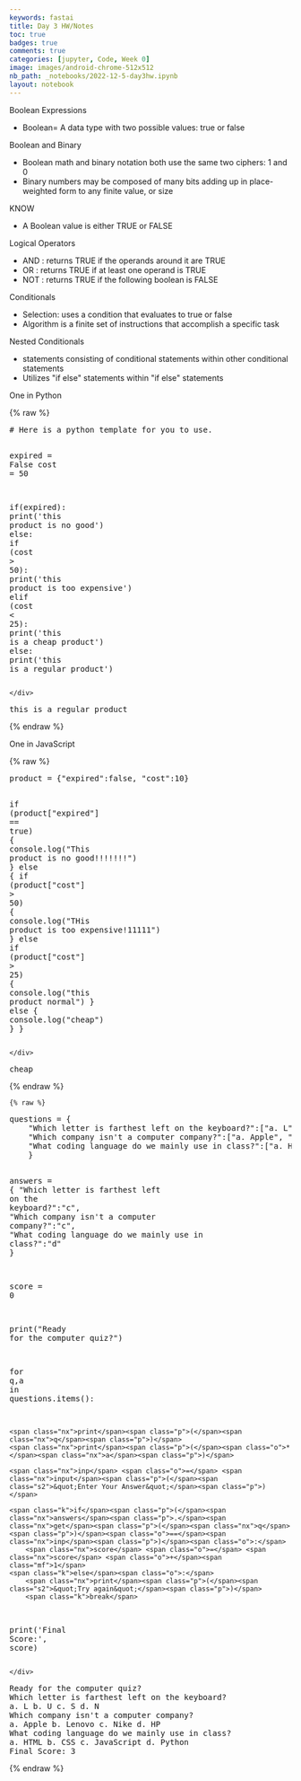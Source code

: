```yaml
---
keywords: fastai
title: Day 3 HW/Notes
toc: true 
badges: true
comments: true
categories: [jupyter, Code, Week 0]
image: images/android-chrome-512x512
nb_path: _notebooks/2022-12-5-day3hw.ipynb
layout: notebook
---
```


<!--
#################################################
### THIS FILE WAS AUTOGENERATED! DO NOT EDIT! ###
#################################################
# file to edit: _notebooks/2022-12-5-day3hw.ipynb
-->

<div class="container" id="notebook-container">
        
<div class="cell border-box-sizing text_cell rendered"><div class="inner_cell">
<div class="text_cell_render border-box-sizing rendered_html">
<p>Boolean Expressions</p>
<ul>
<li>Boolean= A data type with two possible values: true or false</li>
</ul>
<p>Boolean and Binary</p>
<ul>
<li>Boolean math and binary notation both use the same two ciphers: 1 and 0</li>
<li>Binary numbers may be composed of many bits adding up in place-weighted form to any finite value, or size</li>
</ul>
<p>KNOW</p>
<ul>
<li>A Boolean value is either TRUE or FALSE</li>
</ul>
<p>Logical Operators</p>
<ul>
<li>AND : returns TRUE if the operands around it are TRUE</li>
<li>OR : returns TRUE if at least one operand is TRUE</li>
<li>NOT : returns TRUE if the following boolean is FALSE</li>
</ul>
<p>Conditionals</p>
<ul>
<li>Selection: uses a condition that evaluates to true or false</li>
<li>Algorithm is a finite set of instructions that accomplish a specific task</li>
</ul>
<p>Nested Conditionals</p>
<ul>
<li>statements consisting of conditional statements within other conditional statements</li>
<li>Utilizes "if else" statements within "if else" statements</li>
</ul>

</div>
</div>
</div>
<div class="cell border-box-sizing text_cell rendered"><div class="inner_cell">
<div class="text_cell_render border-box-sizing rendered_html">
<p>One in Python</p>

</div>
</div>
</div>
    {% raw %}
    
<div class="cell border-box-sizing code_cell rendered">
<div class="input">

<div class="inner_cell">
    <div class="input_area">
<div class=" highlight hl-javascript"><pre><span></span><span class="err">#</span> <span class="nx">Here</span> <span class="nx">is</span> <span class="nx">a</span> <span class="nx">python</span> <span class="nx">template</span> <span class="k">for</span> <span class="nx">you</span> <span class="nx">to</span> <span class="nx">use</span><span class="p">.</span>

<span class="nx">expired</span> <span class="o">=</span> <span class="nx">False</span>
<span class="nx">cost</span> <span class="o">=</span> <span class="mf">50</span>

<span class="k">if</span><span class="p">(</span><span class="nx">expired</span><span class="p">)</span><span class="o">:</span>
    <span class="nx">print</span><span class="p">(</span><span class="s1">&#39;this product is no good&#39;</span><span class="p">)</span>
<span class="k">else</span><span class="o">:</span>
    <span class="k">if</span> <span class="p">(</span><span class="nx">cost</span> <span class="o">&gt;</span> <span class="mf">50</span><span class="p">)</span><span class="o">:</span>
        <span class="nx">print</span><span class="p">(</span><span class="s1">&#39;this product is too expensive&#39;</span><span class="p">)</span>
    <span class="nx">elif</span> <span class="p">(</span><span class="nx">cost</span> <span class="o">&lt;</span> <span class="mf">25</span><span class="p">)</span><span class="o">:</span>
        <span class="nx">print</span><span class="p">(</span><span class="s1">&#39;this is a cheap product&#39;</span><span class="p">)</span>
    <span class="k">else</span><span class="o">:</span>
        <span class="nx">print</span><span class="p">(</span><span class="s1">&#39;this is a regular product&#39;</span><span class="p">)</span>
</pre></div>

    </div>
</div>
</div>

<div class="output_wrapper">
<div class="output">

<div class="output_area">

<div class="output_subarea output_stream output_stdout output_text">
<pre>this is a regular product
</pre>
</div>
</div>

</div>
</div>

</div>
    {% endraw %}

<div class="cell border-box-sizing text_cell rendered"><div class="inner_cell">
<div class="text_cell_render border-box-sizing rendered_html">
<p>One in JavaScript</p>

</div>
</div>
</div>
    {% raw %}
    
<div class="cell border-box-sizing code_cell rendered">
<div class="input">

<div class="inner_cell">
    <div class="input_area">
<div class=" highlight hl-javascript"><pre><span></span><span class="nx">product</span> <span class="o">=</span> <span class="p">{</span><span class="s2">&quot;expired&quot;</span><span class="o">:</span><span class="kc">false</span><span class="p">,</span> <span class="s2">&quot;cost&quot;</span><span class="o">:</span><span class="mf">10</span><span class="p">}</span>

<span class="k">if</span> <span class="p">(</span><span class="nx">product</span><span class="p">[</span><span class="s2">&quot;expired&quot;</span><span class="p">]</span> <span class="o">==</span> <span class="kc">true</span><span class="p">)</span> <span class="p">{</span>
    <span class="nx">console</span><span class="p">.</span><span class="nx">log</span><span class="p">(</span><span class="s2">&quot;This product is no good!!!!!!!&quot;</span><span class="p">)</span>
<span class="p">}</span>
<span class="k">else</span> <span class="p">{</span>
    <span class="k">if</span> <span class="p">(</span><span class="nx">product</span><span class="p">[</span><span class="s2">&quot;cost&quot;</span><span class="p">]</span> <span class="o">&gt;</span> <span class="mf">50</span><span class="p">)</span> <span class="p">{</span>
        <span class="nx">console</span><span class="p">.</span><span class="nx">log</span><span class="p">(</span><span class="s2">&quot;THis product is too expensive!11111&quot;</span><span class="p">)</span>
    <span class="p">}</span>
    <span class="k">else</span> <span class="k">if</span> <span class="p">(</span><span class="nx">product</span><span class="p">[</span><span class="s2">&quot;cost&quot;</span><span class="p">]</span> <span class="o">&gt;</span> <span class="mf">25</span><span class="p">)</span> <span class="p">{</span>
        <span class="nx">console</span><span class="p">.</span><span class="nx">log</span><span class="p">(</span><span class="s2">&quot;this product normal&quot;</span><span class="p">)</span>
    <span class="p">}</span>
    <span class="k">else</span> <span class="p">{</span>
        <span class="nx">console</span><span class="p">.</span><span class="nx">log</span><span class="p">(</span><span class="s2">&quot;cheap&quot;</span><span class="p">)</span>
    <span class="p">}</span>
<span class="p">}</span>
</pre></div>

    </div>
</div>
</div>

<div class="output_wrapper">
<div class="output">

<div class="output_area">

<div class="output_subarea output_stream output_stdout output_text">
<pre>cheap
</pre>
</div>
</div>

</div>
</div>

</div>
    {% endraw %}

    {% raw %}
    
<div class="cell border-box-sizing code_cell rendered">
<div class="input">

<div class="inner_cell">
    <div class="input_area">
<div class=" highlight hl-javascript"><pre><span></span><span class="nx">questions</span> <span class="o">=</span> <span class="p">{</span>
    <span class="s2">&quot;Which letter is farthest left on the keyboard?&quot;</span><span class="o">:</span><span class="p">[</span><span class="s2">&quot;a. L&quot;</span><span class="p">,</span><span class="s2">&quot;b. U&quot;</span><span class="p">,</span> <span class="s2">&quot;c. S&quot;</span><span class="p">,</span> <span class="s2">&quot;d. N&quot;</span><span class="p">],</span> 
    <span class="s2">&quot;Which company isn&#39;t a computer company?&quot;</span><span class="o">:</span><span class="p">[</span><span class="s2">&quot;a. Apple&quot;</span><span class="p">,</span> <span class="s2">&quot;b. Lenovo&quot;</span><span class="p">,</span><span class="s2">&quot;c. Nike&quot;</span><span class="p">,</span> <span class="s2">&quot;d. HP&quot;</span><span class="p">],</span> 
    <span class="s2">&quot;What coding language do we mainly use in class?&quot;</span><span class="o">:</span><span class="p">[</span><span class="s2">&quot;a. HTML&quot;</span><span class="p">,</span><span class="s2">&quot;b. CSS&quot;</span><span class="p">,</span> <span class="s2">&quot;c. JavaScript&quot;</span><span class="p">,</span> <span class="s2">&quot;d. Python&quot;</span><span class="p">]</span>
    <span class="p">}</span>

<span class="nx">answers</span> <span class="o">=</span> <span class="p">{</span>
    <span class="s2">&quot;Which letter is farthest left on the keyboard?&quot;</span><span class="o">:</span><span class="s2">&quot;c&quot;</span><span class="p">,</span> 
    <span class="s2">&quot;Which company isn&#39;t a computer company?&quot;</span><span class="o">:</span><span class="s2">&quot;c&quot;</span><span class="p">,</span> 
    <span class="s2">&quot;What coding language do we mainly use in class?&quot;</span><span class="o">:</span><span class="s2">&quot;d&quot;</span>
    <span class="p">}</span>

<span class="nx">score</span> <span class="o">=</span> <span class="mf">0</span>

<span class="nx">print</span><span class="p">(</span><span class="s2">&quot;Ready for the computer quiz?&quot;</span><span class="p">)</span>

<span class="k">for</span> <span class="nx">q</span><span class="p">,</span><span class="nx">a</span> <span class="k">in</span> <span class="nx">questions</span><span class="p">.</span><span class="nx">items</span><span class="p">()</span><span class="o">:</span>

    <span class="nx">print</span><span class="p">(</span><span class="nx">q</span><span class="p">)</span>
    <span class="nx">print</span><span class="p">(</span><span class="o">*</span><span class="nx">a</span><span class="p">)</span>

    <span class="nx">inp</span> <span class="o">=</span> <span class="nx">input</span><span class="p">(</span><span class="s2">&quot;Enter Your Answer&quot;</span><span class="p">)</span>

    <span class="k">if</span><span class="p">(</span><span class="nx">answers</span><span class="p">.</span><span class="nx">get</span><span class="p">(</span><span class="nx">q</span><span class="p">)</span><span class="o">==</span><span class="nx">inp</span><span class="p">)</span><span class="o">:</span>
        <span class="nx">score</span> <span class="o">=</span> <span class="nx">score</span> <span class="o">+</span><span class="mf">1</span>
    <span class="k">else</span><span class="o">:</span>
        <span class="nx">print</span><span class="p">(</span><span class="s2">&quot;Try again&quot;</span><span class="p">)</span>
        <span class="k">break</span>

<span class="nx">print</span><span class="p">(</span><span class="s1">&#39;Final Score:&#39;</span><span class="p">,</span> <span class="nx">score</span><span class="p">)</span>
</pre></div>

    </div>
</div>
</div>

<div class="output_wrapper">
<div class="output">

<div class="output_area">

<div class="output_subarea output_stream output_stdout output_text">
<pre>Ready for the computer quiz?
Which letter is farthest left on the keyboard?
a. L b. U c. S d. N
Which company isn&#39;t a computer company?
a. Apple b. Lenovo c. Nike d. HP
What coding language do we mainly use in class?
a. HTML b. CSS c. JavaScript d. Python
Final Score: 3
</pre>
</div>
</div>

</div>
</div>

</div>
    {% endraw %}

</div>
 

